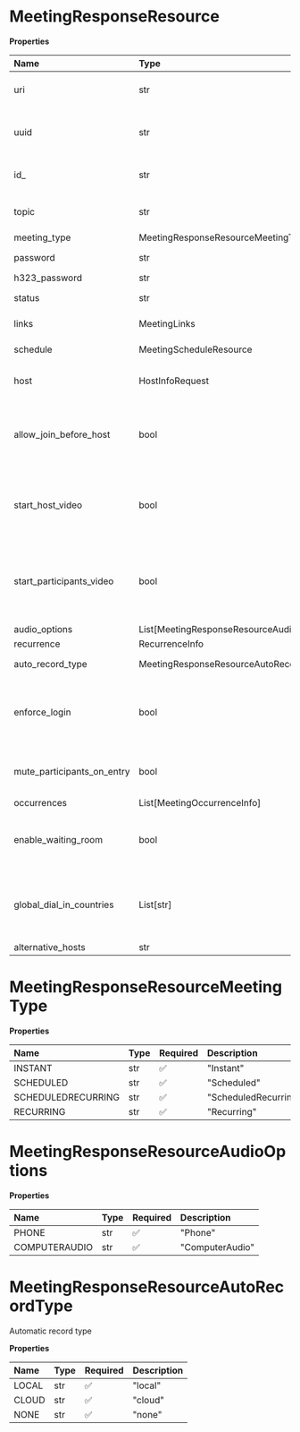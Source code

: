 # MeetingResponseResource

**Properties**

| Name                       | Type                                      | Required | Description                                                         |
| :------------------------- | :---------------------------------------- | :------- | :------------------------------------------------------------------ |
| uri                        | str                                       | ❌       | Link to a meeting resource                                          |
| uuid                       | str                                       | ❌       | Universally unique identifier of a meeting"                         |
| id\_                       | str                                       | ❌       | Internal identifier of a meeting                                    |
| topic                      | str                                       | ❌       | Custom topic of a meeting                                           |
| meeting_type               | MeetingResponseResourceMeetingType        | ❌       |                                                                     |
| password                   | str                                       | ❌       | Meeting password                                                    |
| h323_password              | str                                       | ❌       |                                                                     |
| status                     | str                                       | ❌       | Status of a meeting                                                 |
| links                      | MeetingLinks                              | ❌       | Meeting links                                                       |
| schedule                   | MeetingScheduleResource                   | ❌       | Timing of a meeting                                                 |
| host                       | HostInfoRequest                           | ❌       | Meeting host information                                            |
| allow_join_before_host     | bool                                      | ❌       | If true, then participants can join the meeting before host arrives |
| start_host_video           | bool                                      | ❌       | Starting meetings with host video on/off (true/false)               |
| start_participants_video   | bool                                      | ❌       | Starting meetings with participant video on/off (true/false)        |
| audio_options              | List[MeetingResponseResourceAudioOptions] | ❌       |                                                                     |
| recurrence                 | RecurrenceInfo                            | ❌       |                                                                     |
| auto_record_type           | MeetingResponseResourceAutoRecordType     | ❌       | Automatic record type                                               |
| enforce_login              | bool                                      | ❌       | If true, then only signed-in users can join this meeting            |
| mute_participants_on_entry | bool                                      | ❌       | If true, then participants are muted on entry                       |
| occurrences                | List[MeetingOccurrenceInfo]               | ❌       |                                                                     |
| enable_waiting_room        | bool                                      | ❌       | If true, then the waiting room for participants is enabled          |
| global_dial_in_countries   | List[str]                                 | ❌       | List of global dial-in countries (eg. US, UK, AU, etc.)             |
| alternative_hosts          | str                                       | ❌       |                                                                     |

# MeetingResponseResourceMeetingType

**Properties**

| Name               | Type | Required | Description          |
| :----------------- | :--- | :------- | :------------------- |
| INSTANT            | str  | ✅       | "Instant"            |
| SCHEDULED          | str  | ✅       | "Scheduled"          |
| SCHEDULEDRECURRING | str  | ✅       | "ScheduledRecurring" |
| RECURRING          | str  | ✅       | "Recurring"          |

# MeetingResponseResourceAudioOptions

**Properties**

| Name          | Type | Required | Description     |
| :------------ | :--- | :------- | :-------------- |
| PHONE         | str  | ✅       | "Phone"         |
| COMPUTERAUDIO | str  | ✅       | "ComputerAudio" |

# MeetingResponseResourceAutoRecordType

Automatic record type

**Properties**

| Name  | Type | Required | Description |
| :---- | :--- | :------- | :---------- |
| LOCAL | str  | ✅       | "local"     |
| CLOUD | str  | ✅       | "cloud"     |
| NONE  | str  | ✅       | "none"      |

<!-- This file was generated by liblab | https://liblab.com/ -->
